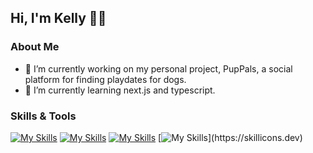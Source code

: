 ## Hi, I'm Kelly 👩‍💻
### About Me
- 🐶 I’m currently working on my personal project, PupPals, a social platform for finding playdates for dogs.
- 🌱 I’m currently learning next.js and typescript.
### Skills & Tools
[![My Skills](https://skillicons.dev/icons?i=html,css,tailwind,sass,bootstrap)](https://skillicons.dev)
[![My Skills](https://skillicons.dev/icons?i=js,react,nodejs,express,postman,jest)](https://skillicons.dev)
[![My Skills](https://skillicons.dev/icons?i=docker,mysql,supabase,mongodb)](https://skillicons.dev)
[![My Skills](https://skillicons.dev/icons?i=git,github,vscode,figma,)](https://skillicons.dev)
<!--
**kellywslee/kellywslee** is a ✨ _special_ ✨ repository because its `README.md` (this file) appears on your GitHub profile.

Here are some ideas to get you started:

- 🔭 I’m currently working on ...
- 🌱 I’m currently learning ...
- 👯 I’m looking to collaborate on ...
- 🤔 I’m looking for help with ...
- 💬 Ask me about ...
- 📫 How to reach me: ...
- 😄 Pronouns: ...
- ⚡ Fun fact: ...
-->
